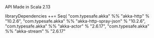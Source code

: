 
API Made in Scala 2.13

libraryDependencies ++= Seq(
  "com.typesafe.akka" %% "akka-http" % "10.2.6",
  "com.typesafe.akka" %% "akka-http-spray-json" % "10.2.6",
  "com.typesafe.akka" %% "akka-actor" % "2.6.17",
  "com.typesafe.akka" %% "akka-stream" % "2.6.17"
